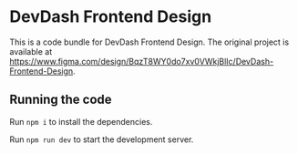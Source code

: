 
  # DevDash Frontend Design

  This is a code bundle for DevDash Frontend Design. The original project is available at https://www.figma.com/design/BqzT8WY0do7xv0VWkjBlIc/DevDash-Frontend-Design.

  ## Running the code

  Run `npm i` to install the dependencies.

  Run `npm run dev` to start the development server.
  